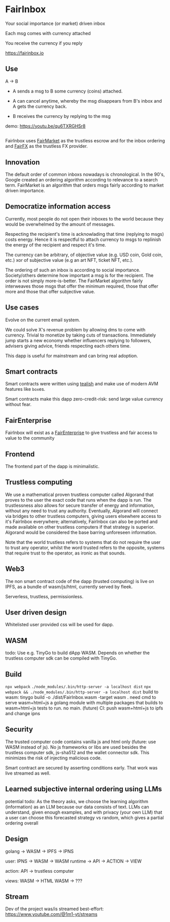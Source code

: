 # FairInbox

Your social importance (or market) driven inbox

Each msg comes with currency attached

You receive the currency if you reply

https://fairinbox.io

## Use

A -> B

- A sends a msg to B some currency (coins) attached.

- A can cancel anytime, whereby the msg disappears from B's inbox and A gets the currency back.

- B receives the currency by replying to the msg

demo: https://youtu.be/qu6TXRGHSr8

## 

FairInbox uses [FairMarket](https://github.com/1m1-github/FairMarket) as the trustless escrow and for the inbox ordering and [FairFX](https://github.com/1m1-github/FairFX) as the trustless FX provider.

## Innovation

The default order of common inboxs nowadays is chronological. In the 90's, Google created an ordering algorithm according to relevance to a search term.
FairMarket is an algorithm that orders msgs fairly according to market driven importance.

## Democratize information access
Currently, most people do not open their inboxes to the world because they would be overwhelmed by the amount of messages.

Respecting the recipient's time is acknowlading that time (replying to msgs) costs energy. Hence it is respectful to attach currency to msgs to replinish the energy of the recipient and respect it's time.

The currency can be arbitrary, of objective value (e.g. USD coin, Gold coin, etc.) xor of subjective value (e.g an art NFT, ticket NFT, etc.).

The ordering of such an inbox is according to social importance. Society/others determine how important a msg is for the recipient.
The order is not simply more-is-better. The FairMarket algorithm fairly interweaves those msgs that offer the minimum required, those that offer more and those that offer subjective value.

## Use cases
Evolve on the current email system.

We could solve X's revenue problem by allowing dms to come with currency. Trivial to monetize by taking cuts of transactions. Immediately jump starts a new economy whether influencers replying to followers, advisers giving advice, friends respecting each others time.

This dapp is useful for mainstream and can bring real adoption.

## Smart contracts
Smart contracts were written using [tealish](https://tealish.tinyman.org/) and make use of modern AVM features like `box`es.

Smart contracts make this dapp zero-credit-risk: send large value currency without fear.

## FairEnterprise

FairInbox will exist as a [FairEnterprise](https://github.com/1m1-github/FairEnterprise) to give trustless and fair access to value to the community

## Frontend
The frontend part of the dapp is minimalistic.

## Trustless computing
We use a mathematical proven trustless computer called Algorand that proves to the user the exact code that runs when the dapp is run. The trustlessness also allows for secure transfer of energy and information, without any need to trust any authority.
Eventually, Algorand will connect via bridges to other trustless computers, giving users elsewhere access to it's FairInbox everywhere; alternatively, FairInbox can also be ported and made available on other trustless computers if that strategy is superior. Algorand would be considered the base barring unforeseen information.

Note that the world trustless refers to systems that do not require the user to trust any operator, whilst the word trusted refers to the opposite, systems that require trust to the operator, as ironic as that sounds. 

## Web3
The non smart contract code of the dapp (trusted computing) is live on IPFS, as a bundle of wasm/js/html, currently served by fleek.

Serverless, trustless, permissionless.

## User driven design
Whitelisted user provided css will be used for dapp.

## WASM
todo: Use e.g. TinyGo to build dApp WASM. Depends on whether the trustless computer sdk can be compiled with TinyGo.

## Build
`npx webpack`
`./node_modules/.bin/http-server -a localhost dist`
`npx webpack && ./node_modules/.bin/http-server -a localhost dist`
build to wasm:
tinygo build -o ./dist/FairInbox.wasm -target wasm .
need cmd to serve wasm+html+js
a golang module with multiple packages that builds to wasm+html+js
tests to run. no main.
(future) CI: push wasm+html+js to ipfs and change ipns

## Security
The trusted computer code contains vanilla js and html only (future: use WASM instead of js). No js frameworks or libs are used besides the trustless computer sdk, js-sha512 and the wallet connector sdk. This minimizes the risk of injecting malicious code.

Smart contract are secured by asserting conditions early. That work was live streamed as well.

## Learned subjective internal ordering using LLMs
potential todo: As the theory asks, we choose the learning algorithm (information) as an LLM because our data consists of text. LLMs can understand, given enough examples, and with privacy (your own LLM) that a user can choose this forecasted strategy vs random, which gives a partial ordering overall

## Design
golang -> WASM -> IPFS -> IPNS

user:
IPNS -> WASM -> WASM runtime -> API -> ACTION -> VIEW

action:
API -> trustless computer

views:
WASM -> HTML
WASM -> ???

## Stream
Dev of the project was/is streamed best-effort: https://www.youtube.com/@1m1-yt/streams


